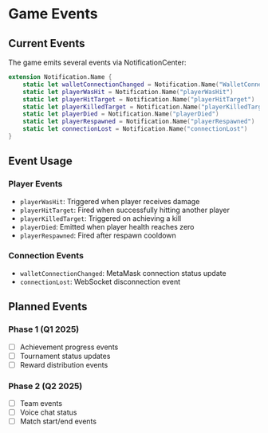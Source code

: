 # Game Events

## Current Events

The game emits several events via NotificationCenter:

```swift
extension Notification.Name {
    static let walletConnectionChanged = Notification.Name("WalletConnectionChanged")
    static let playerWasHit = Notification.Name("playerWasHit")
    static let playerHitTarget = Notification.Name("playerHitTarget")
    static let playerKilledTarget = Notification.Name("playerKilledTarget")
    static let playerDied = Notification.Name("playerDied")
    static let playerRespawned = Notification.Name("playerRespawned")
    static let connectionLost = Notification.Name("connectionLost")
}
```

## Event Usage

### Player Events
- `playerWasHit`: Triggered when player receives damage
- `playerHitTarget`: Fired when successfully hitting another player
- `playerKilledTarget`: Triggered on achieving a kill
- `playerDied`: Emitted when player health reaches zero
- `playerRespawned`: Fired after respawn cooldown

### Connection Events
- `walletConnectionChanged`: MetaMask connection status update
- `connectionLost`: WebSocket disconnection event

## Planned Events

### Phase 1 (Q1 2025)
- [ ] Achievement progress events
- [ ] Tournament status updates
- [ ] Reward distribution events

### Phase 2 (Q2 2025)
- [ ] Team events
- [ ] Voice chat status
- [ ] Match start/end events
